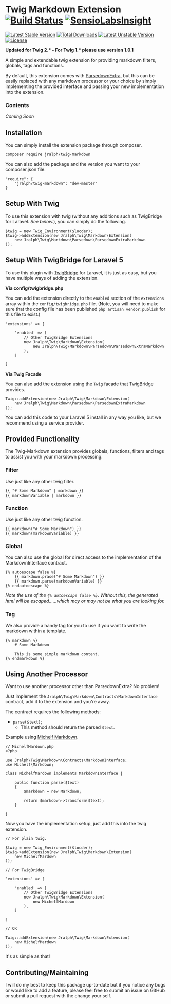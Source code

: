 # Twig Markdown Extension [![Build Status](https://travis-ci.org/jralph/Twig-Markdown.svg)](https://travis-ci.org/jralph/Twig-Markdown) [![SensioLabsInsight](https://insight.sensiolabs.com/projects/80e2775f-8963-4789-8c11-a9e63bb200b1/mini.png)](https://insight.sensiolabs.com/projects/80e2775f-8963-4789-8c11-a9e63bb200b1)

[![Latest Stable Version](https://poser.pugx.org/jralph/twig-markdown/v/stable.svg)](https://packagist.org/packages/jralph/twig-markdown) [![Total Downloads](https://poser.pugx.org/jralph/twig-markdown/downloads.svg)](https://packagist.org/packages/jralph/twig-markdown) [![Latest Unstable Version](https://poser.pugx.org/jralph/twig-markdown/v/unstable.svg)](https://packagist.org/packages/jralph/twig-markdown) [![License](https://poser.pugx.org/jralph/twig-markdown/license.svg)](https://packagist.org/packages/jralph/twig-markdown)

**Updated for Twig 2.\* - For Twig 1.\* please use version 1.0.1**

A simple and extendable twig extension for providing markdown filters, globals, tags and functions.

By default, this extension comes with [ParsedownExtra](https://github.com/erusev/parsedown-extra), but this can be easily replaced with any markdown processor or your choice by simply implementing the provided interface and passing your new implementation into the extension.

### Contents ###

_Coming Soon_

## Installation ##

You can simply install the extension package through composer.

    composer require jralph/twig-markdown

You can also add the package and the version you want to your composer.json file.

    "require": {
        "jralph/twig-markdown": "dev-master"
    }

## Setup With Twig ##

To use this extension with twig (without any additions such as TwigBridge for Laravel. _See below._), you can simply do the following.

    $twig = new Twig_Environment($locder);
    $twig->addExtension(new Jralph\Twig\Markdown\Extension(
        new Jralph\Twig\Markdown\Parsedown\ParsedownExtraMarkdown
    ));

## Setup With TwigBridge for Laravel 5 ##

To use this plugin with [TwigBridge](https://github.com/rcrowe/TwigBridge) for Laravel, it is just as easy, but you have multiple ways of adding the extension.

__Via config/twigbridge.php__

You can add the extension directly to the `enabled` section of the `extensions` array within the `config/twigbridge.php` file. (Note, you will need to make sure that the config file has been published `php artisan vendor:publish` for this file to exist.)

    'extensions' => [

        'enabled' => [
            // Other TwigBridge Extensions
            new Jralph\Twig\Markdown\Extension(
                new Jralph\Twig\Markdown\Parsedown\ParsedownExtraMarkdown
            ),
        ]

    ]

__Via Twig Facade__

You can also add the extension using the `Twig` facade that TwigBridge provides.

    Twig::addExtension(new Jralph\Twig\Markdown\Extension(
        new Jralph\Twig\Markdown\Parsedown\ParsedownExtraMarkdown
    ));

You can add this code to your Laravel 5 install in any way you like, but we recommend using a service provider.

## Provided Functionality ##

The Twig-Markdown extension provides globals, functions, filters and tags to assist you with your markdown processing.


### Filter

Use just like any other twig filter.

    {{ "# Some Markdown" | markdown }}
    {{ markdownVariable | markdown }}

### Function

Use just like any other twig function.

    {{ markdown("# Some Markdown") }}
    {{ markdown(markdownVariable) }}

### Global

You can also use the global for direct access to the implementation of the MarkdownInterface contract.

    {% autoescape false %}
        {{ markdown.prase("# Some Markdown") }}
        {{ markdown.parse(markdownVariable) }}
    {% endautoescape %}

_Note the use of the `{% autoescape false %}`. Without this, the generated html will be escaped......which may or may not be what you are looking for._

### Tag

We also provide a handy tag for you to use if you want to write the markdown within a template.

    {% markdown %}
        # Some Markdown

        This is some simple markdown content.
    {% endmarkdown %}

## Using Another Processor

Want to use another processor other than ParsedownExtra? No problem!

Just implement the `Jralph\Twig\Markdown\Contracts\MarkdownInterface` contract, add it to the extension and you're away.

The contract requires the following methods:

- `parse($text)`;
    - This method should return the parsed `$text`.

Example using [Michelf Markdown](https://github.com/michelf/php-markdown).

    // MichelfMardown.php
    <?php

    use Jralph\Twig\Markdown\Contracts\MarkdownInterface;
    use Michelf\Markdown;

    class MichelfMardown implements MarkdownInterface {

        public function parse($text)
        {
            $markdown = new Markdown;

            return $markdown->transform($text);
        }

    }

Now you have the implementation setup, just add this into the twig extension.

    // For plain twig.

    $twig = new Twig_Environment($locder);
    $twig->addExtension(new Jralph\Twig\Markdown\Extension(
        new MichelfMardown
    ));

    // For TwigBridge

    'extensions' => [

        'enabled' => [
            // Other TwigBridge Extensions
            new Jralph\Twig\Markdown\Extension(
                new MichelfMardown
            ),
        ]

    ]

    // OR

    Twig::addExtension(new Jralph\Twig\Markdown\Extension(
        new MichelfMardown
    ));

It's as simple as that!

## Contributing/Maintaining

I will do my best to keep this package up-to-date but if you notice any bugs or would like to add a feature, please feel free to submit an issue on GitHub or submit a pull request with the change your self.

